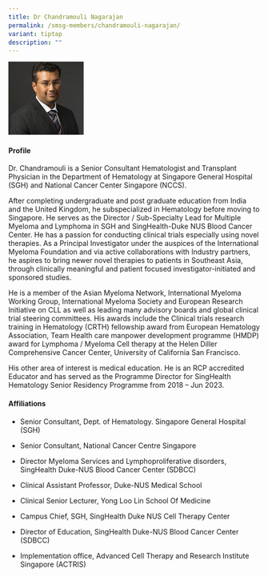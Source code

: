 ```yaml
---
title: Dr Chandramouli Nagarajan
permalink: /smsg-members/chandramouli-nagarajan/
variant: tiptap
description: ""
---
```

<p></p>
<div class="isomer-image-wrapper">
<img style="width: 30%;" height="auto" width="100%" alt="" src="/images/Singapore Myeloma Study Group/Member Photos/Chandramouli_Nagarajan.png">
</div>
<h4><strong>Profile</strong></h4>
<p>Dr. Chandramouli is a Senior Consultant Hematologist and Transplant Physician
in the Department of Hematology at Singapore General Hospital (SGH) and
National Cancer Center Singapore (NCCS).</p>
<p>After completing undergraduate and post graduate education from India
and the United Kingdom, he subspecialized in Hematology before moving to
Singapore. He serves as the Director / Sub-Specialty Lead for Multiple
Myeloma and Lymphoma in SGH and SingHealth-Duke NUS Blood Cancer Center.
He has a passion for conducting clinical trials especially using novel
therapies. As a Principal Investigator under the auspices of the International
Myeloma Foundation and via active collaborations with Industry partners,
he aspires to bring newer novel therapies to patients in Southeast Asia,
through clinically meaningful and patient focused investigator-initiated
and sponsored studies.</p>
<p>He is a member of the Asian Myeloma Network, International Myeloma Working
Group, International Myeloma Society and European Research Initiative on
CLL as well as leading many advisory boards and global clinical trial steering
committees. His awards include the Clinical trials research training in
Hematology (CRTH) fellowship award from European Hematology Association,
Team Health care manpower development programme (HMDP) award for Lymphoma
/ Myeloma Cell therapy at the Helen Diller Comprehensive Cancer Center,
University of California San Francisco.</p>
<p>His other area of interest is medical education. He is an RCP accredited
Educator and has served as the Programme Director for SingHealth Hematology
Senior Residency Programme from 2018 – Jun 2023.</p>
<h4><strong>Affiliations</strong></h4>
<ul data-tight="true" class="tight">
<li>
<p>Senior Consultant, Dept. of&nbsp;Hematology. Singapore General Hospital
(SGH)</p>
</li>
<li>
<p>Senior Consultant, National Cancer Centre&nbsp;Singapore​</p>
</li>
<li>
<p>Director Myeloma Services and Lymphoproliferative disorders, SingHealth
Duke-NUS Blood Cancer Center (SDBCC)</p>
</li>
<li>
<p>Clinical Assistant Professor, Duke-NUS Medical School</p>
</li>
<li>
<p>Clinical Senior Lecturer, Yong Loo Lin School Of Medicine</p>
</li>
<li>
<p>Campus Chief, SGH, SingHealth Duke NUS Cell Therapy Center</p>
</li>
<li>
<p>Director of Education, SingHealth Duke-NUS Blood Cancer Center (SDBCC)</p>
</li>
<li>
<p>Implementation office, Advanced Cell Therapy and Research Institute Singapore
(ACTRIS)</p>
</li>
</ul>
<p>&nbsp;</p>